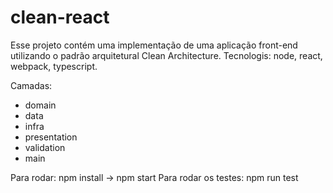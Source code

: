 # clean-react

Esse projeto contém uma implementação de uma aplicação front-end utilizando o padrão arquitetural Clean Architecture.
Tecnologis: node, react, webpack, typescript.

Camadas:
- domain
- data
- infra
- presentation
- validation
- main

Para rodar: npm install -> npm start
Para rodar os testes: npm run test


